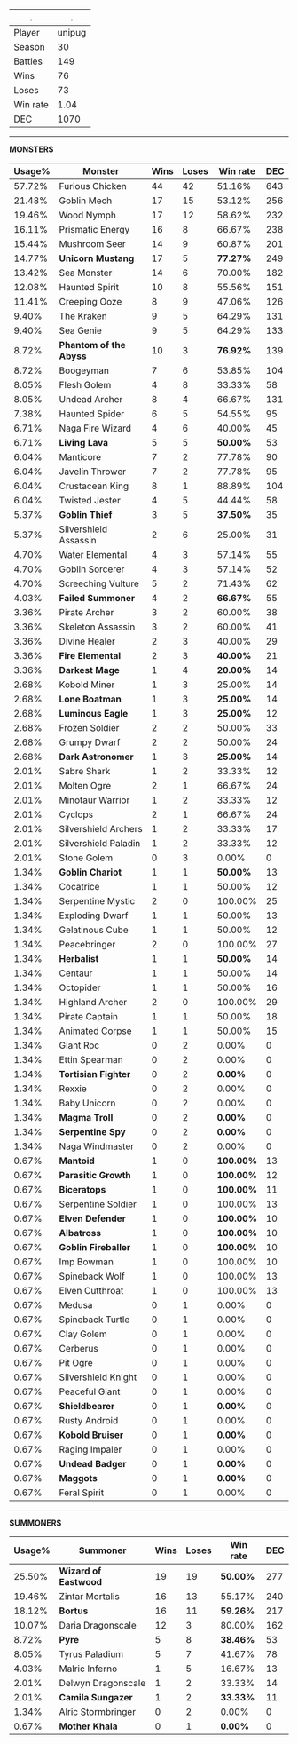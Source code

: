 .|.
|-|-
Player|unipug
Season|30
Battles|149
Wins|76
Loses|73
Win rate|1.04
DEC|1070

---
**MONSTERS**

Usage%|Monster|Wins|Loses|Win rate|DEC|
-|-|-|-|-|-|
57.72%|Furious Chicken|44|42|51.16%|643|
21.48%|Goblin Mech|17|15|53.12%|256|
19.46%|Wood Nymph|17|12|58.62%|232|
16.11%|Prismatic Energy|16|8|66.67%|238|
15.44%|Mushroom Seer|14|9|60.87%|201|
14.77%|**Unicorn Mustang**|17|5|**77.27%**|249|
13.42%|Sea Monster|14|6|70.00%|182|
12.08%|Haunted Spirit|10|8|55.56%|151|
11.41%|Creeping Ooze|8|9|47.06%|126|
9.40%|The Kraken|9|5|64.29%|131|
9.40%|Sea Genie|9|5|64.29%|133|
8.72%|**Phantom of the Abyss**|10|3|**76.92%**|139|
8.72%|Boogeyman|7|6|53.85%|104|
8.05%|Flesh Golem|4|8|33.33%|58|
8.05%|Undead Archer|8|4|66.67%|131|
7.38%|Haunted Spider|6|5|54.55%|95|
6.71%|Naga Fire Wizard|4|6|40.00%|45|
6.71%|**Living Lava**|5|5|**50.00%**|53|
6.04%|Manticore|7|2|77.78%|90|
6.04%|Javelin Thrower|7|2|77.78%|95|
6.04%|Crustacean King|8|1|88.89%|104|
6.04%|Twisted Jester|4|5|44.44%|58|
5.37%|**Goblin Thief**|3|5|**37.50%**|35|
5.37%|Silvershield Assassin|2|6|25.00%|31|
4.70%|Water Elemental|4|3|57.14%|55|
4.70%|Goblin Sorcerer|4|3|57.14%|52|
4.70%|Screeching Vulture|5|2|71.43%|62|
4.03%|**Failed Summoner**|4|2|**66.67%**|55|
3.36%|Pirate Archer|3|2|60.00%|38|
3.36%|Skeleton Assassin|3|2|60.00%|41|
3.36%|Divine Healer|2|3|40.00%|29|
3.36%|**Fire Elemental**|2|3|**40.00%**|21|
3.36%|**Darkest Mage**|1|4|**20.00%**|14|
2.68%|Kobold Miner|1|3|25.00%|14|
2.68%|**Lone Boatman**|1|3|**25.00%**|14|
2.68%|**Luminous Eagle**|1|3|**25.00%**|12|
2.68%|Frozen Soldier|2|2|50.00%|33|
2.68%|Grumpy Dwarf|2|2|50.00%|24|
2.68%|**Dark Astronomer**|1|3|**25.00%**|14|
2.01%|Sabre Shark|1|2|33.33%|12|
2.01%|Molten Ogre|2|1|66.67%|24|
2.01%|Minotaur Warrior|1|2|33.33%|12|
2.01%|Cyclops|2|1|66.67%|24|
2.01%|Silvershield Archers|1|2|33.33%|17|
2.01%|Silvershield Paladin|1|2|33.33%|12|
2.01%|Stone Golem|0|3|0.00%|0|
1.34%|**Goblin Chariot**|1|1|**50.00%**|13|
1.34%|Cocatrice|1|1|50.00%|12|
1.34%|Serpentine Mystic|2|0|100.00%|25|
1.34%|Exploding Dwarf|1|1|50.00%|13|
1.34%|Gelatinous Cube|1|1|50.00%|12|
1.34%|Peacebringer|2|0|100.00%|27|
1.34%|**Herbalist**|1|1|**50.00%**|14|
1.34%|Centaur|1|1|50.00%|14|
1.34%|Octopider|1|1|50.00%|16|
1.34%|Highland Archer|2|0|100.00%|29|
1.34%|Pirate Captain|1|1|50.00%|18|
1.34%|Animated Corpse|1|1|50.00%|15|
1.34%|Giant Roc|0|2|0.00%|0|
1.34%|Ettin Spearman|0|2|0.00%|0|
1.34%|**Tortisian Fighter**|0|2|**0.00%**|0|
1.34%|Rexxie|0|2|0.00%|0|
1.34%|Baby Unicorn|0|2|0.00%|0|
1.34%|**Magma Troll**|0|2|**0.00%**|0|
1.34%|**Serpentine Spy**|0|2|**0.00%**|0|
1.34%|Naga Windmaster|0|2|0.00%|0|
0.67%|**Mantoid**|1|0|**100.00%**|13|
0.67%|**Parasitic Growth**|1|0|**100.00%**|12|
0.67%|**Biceratops**|1|0|**100.00%**|11|
0.67%|Serpentine Soldier|1|0|100.00%|13|
0.67%|**Elven Defender**|1|0|**100.00%**|10|
0.67%|**Albatross**|1|0|**100.00%**|10|
0.67%|**Goblin Fireballer**|1|0|**100.00%**|10|
0.67%|Imp Bowman|1|0|100.00%|10|
0.67%|Spineback Wolf|1|0|100.00%|13|
0.67%|Elven Cutthroat|1|0|100.00%|13|
0.67%|Medusa|0|1|0.00%|0|
0.67%|Spineback Turtle|0|1|0.00%|0|
0.67%|Clay Golem|0|1|0.00%|0|
0.67%|Cerberus|0|1|0.00%|0|
0.67%|Pit Ogre|0|1|0.00%|0|
0.67%|Silvershield Knight|0|1|0.00%|0|
0.67%|Peaceful Giant|0|1|0.00%|0|
0.67%|**Shieldbearer**|0|1|**0.00%**|0|
0.67%|Rusty Android|0|1|0.00%|0|
0.67%|**Kobold Bruiser**|0|1|**0.00%**|0|
0.67%|Raging Impaler|0|1|0.00%|0|
0.67%|**Undead Badger**|0|1|**0.00%**|0|
0.67%|**Maggots**|0|1|**0.00%**|0|
0.67%|Feral Spirit|0|1|0.00%|0|

---
**SUMMONERS**

Usage%|Summoner|Wins|Loses|Win rate|DEC|
-|-|-|-|-|-|
25.50%|**Wizard of Eastwood**|19|19|**50.00%**|277|
19.46%|Zintar Mortalis|16|13|55.17%|240|
18.12%|**Bortus**|16|11|**59.26%**|217|
10.07%|Daria Dragonscale|12|3|80.00%|162|
8.72%|**Pyre**|5|8|**38.46%**|53|
8.05%|Tyrus Paladium|5|7|41.67%|78|
4.03%|Malric Inferno|1|5|16.67%|13|
2.01%|Delwyn Dragonscale|1|2|33.33%|14|
2.01%|**Camila Sungazer**|1|2|**33.33%**|11|
1.34%|Alric Stormbringer|0|2|0.00%|0|
0.67%|**Mother Khala**|0|1|**0.00%**|0|
